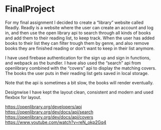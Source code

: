 # FinalProject
For my final assignment I decided to create a “library” website called Readly. Readly is a website where the user can create an account and log in, and then use the open library api to search through all kinds of books and add them to their reading list, to keep track. When the user has added books to their list they can filter trough them by genre, and also remove books they are finished reading or don’t want to keep in their list anymore. 

I have used  firebase authentication for the sign up and sign in functions, and webpack as the bundler. I have also used the “search” api from openlibrary combined with the “covers” api to display the matching covers. The books the user puts in their reading list gets saved in local storage. 

Note that the api is sometimes a bit slow, the books will render eventually. 

Designwise I have kept the layout clean, consistent and modern and used flexbox for layout. 

https://openlibrary.org/developers/api
https://openlibrary.org/dev/docs/api/search
https://openlibrary.org/dev/docs/api/covers
https://www.youtube.com/watch?v=reN_okp2Gq4
